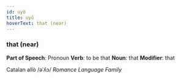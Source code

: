 ```yaml
---
id: uyö
title: uyö
hoverText: that (near)
---
```


### that (near)

**Part of Speech**: Pronoun
**Verb**: to be that
**Noun**: that
**Modifier**: that

Catalan allò /əˈʎɔ/
*Romance Language Family*